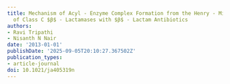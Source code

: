 ```yaml
---
title: Mechanism of Acyl - Enzyme Complex Formation from the Henry - Michaelis Complex
  of Class C $β$ - Lactamases with $β$ - Lactam Antibiotics
authors:
- Ravi Tripathi
- Nisanth N Nair
date: '2013-01-01'
publishDate: '2025-09-05T20:10:27.367502Z'
publication_types:
- article-journal
doi: 10.1021/ja405319n
---
```

